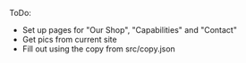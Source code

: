 ToDo:
- Set up pages for "Our Shop", "Capabilities" and "Contact"
- Get pics from current site
- Fill out using the copy from src/copy.json